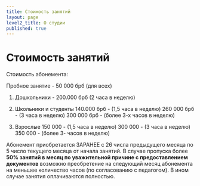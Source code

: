```yaml
---
title: Стоимость занятий
layout: page
level2_title: О студии
published: true
---
```



# Стоимость занятий

Стоимость абонемента:

Пробное занятие - 50 000 брб (для всех)

1. Дошкольники - 200.000 брб (2 часа в неделю)
2. Школьники и студенты
140.000 брб - (1,5 часа в неделю)
260 000 брб - (3 часа в неделю)
300 000 брб - (более 3-х часов в неделю)

3. Взрослые 
150 000 - (1,5 часа в неделю)
300 000 - (3 часа в неделю)
350 000 - (более 3- часов в неделю)

Абонемент приобретается ЗАРАНЕЕ с 26 числа предыдущего месяца по 5 число текущего месяца от начала занятий.
В случае пропуска более **50% занятий в месяц по уважительной причине с предоставлением документов** возможно преобретение на следующий месяц абонемента на меньшее количество часов (по согласованию с педагогом).
В ином случае занятия оплачиваются полностью.

